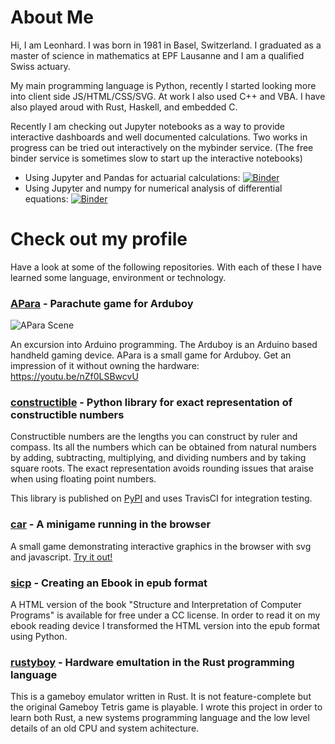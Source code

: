 # About Me
Hi, I am Leonhard. I was born in 1981 in Basel, Switzerland. I graduated as a master of science in mathematics at EPF Lausanne and I am a qualified Swiss actuary.

My main programming language is Python, recently I started looking more into client side JS/HTML/CSS/SVG. At work I also used C++ and VBA. I have also played aroud with 
Rust, Haskell, and embedded C.

Recently I am checking out Jupyter notebooks as a way to provide interactive dashboards and well documented calculations.
Two works in progress can be tried out interactively on the mybinder service. (The free binder service is sometimes slow to start up the interactive notebooks)
  * Using Jupyter and Pandas for actuarial calculations: [![Binder](https://mybinder.org/badge_logo.svg)](https://mybinder.org/v2/gh/leovt/actuarial/master?filepath=projection.ipynb)
  * Using Jupyter and numpy for numerical analysis of differential equations: [![Binder](https://mybinder.org/badge_logo.svg)](https://mybinder.org/v2/gh/leovt/cosserat/main?filepath=Interactive.ipynb)

# Check out my profile
Have a look at some of the following repositories.
With each of these I have learned some language, environment or technology.

### [APara](https://github.com/leovt/apara) - Parachute game for Arduboy
![APara Scene](https://raw.githubusercontent.com/leovt/APara/master/APara.gif)

An excursion into Arduino programming. The Arduboy is an Arduino based handheld gaming device. APara is a small game for Arduboy. Get an impression of it without owning the hardware: https://youtu.be/nZf0LSBwcvU

### [constructible](https://github.com/leovt/constructible) - Python library for exact representation of constructible numbers
Constructible numbers are the lengths you can construct by ruler and compass. Its all the numbers which can be obtained from natural numbers by adding, subtracting, multiplying, and dividing numbers and by taking square roots. The exact representation avoids rounding issues that araise when using floating point numbers. 

This library is published on [PyPI](https://pypi.org/project/constructible/) and uses TravisCI for integration testing.

### [car](https://github.com/leovt/constructible) - A minigame running in the browser
A small game demonstrating interactive graphics in the browser with svg and javascript. 
[Try it out!](https://leovt.github.io/car/car.svg)

### [sicp](https://github.com/leovt/sicp) - Creating an Ebook in epub format
A HTML version of the book "Structure and Interpretation of Computer Programs" is available for free under a CC license. In order to read it on my ebook 
reading device I transformed the HTML version into the epub format using Python. 

### [rustyboy](https://github.com/leovt/rustyboy) - Hardware emultation in the Rust programming language
This is a gameboy emulator written in Rust. It is not feature-complete but the original Gameboy Tetris game is playable.
I wrote this project in order to learn both Rust, a new systems programming language and the low level details of an old CPU and system achitecture.
